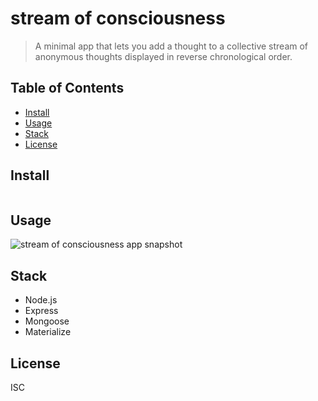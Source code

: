 # stream of consciousness

> A minimal app that lets you add a thought to a collective stream of anonymous thoughts displayed in reverse chronological order.

## Table of Contents

- [Install](#install)
- [Usage](#usage)
- [Stack](#stack)
- [License](#license)

## Install

```
```

## Usage
![stream of consciousness app snapshot](http://g.recordit.co/hDwCGK28h0.gif)

## Stack
+ Node.js
+ Express
+ Mongoose
+ Materialize

## License
ISC

